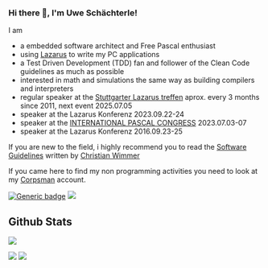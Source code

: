 
### Hi there 👋, I'm Uwe Schächterle!

I am 
- a embedded software architect and Free Pascal enthusiast
- using [Lazarus](https://www.lazarus-ide.org/) to write my PC applications
- a Test Driven Development (TDD) fan and follower of the Clean Code guidelines as much as possible
- interested in math and simulations the same way as building compilers and interpreters
- regular speaker at the [Stuttgarter Lazarus treffen](https://lazarusforum.de/viewforum.php?f=66) aprox. every 3 months since 2011, next event 2025.07.05
- speaker at the Lazarus Konferenz 2023.09.22-24
- speaker at the [INTERNATIONAL PASCAL CONGRESS](https://pascalcongress.com/Documentos/Full_Program_IPC2023.pdf) 2023.07.03-07
- speaker at the Lazarus Konferenz 2016.09.23-25


If you are new to the field, i highly recommend you to read the [Software Guidelines](https://chriswigit.github.io/dev-guidelines/) written by [Christian Wimmer](https://github.com/ChrisWiGit)

If you came here to find my non programming activities you need to look at my [Corpsman](https://github.com/Corpsman) account.

[![Generic badge](https://img.shields.io/badge/SUPPORT_MY_PROJECTS-PayPal.me-27ae60.svg)](https://paypal.me/CorpsmanWing) ![](https://komarev.com/ghpvc/?username=PascalCorpsman&style=flat-square)

<!--
Quelle: https://github.com/anuraghazra/github-readme-stats

 Zeigt die Follower an ;) :  https://img.shields.io/github/followers/PascalCorpsman?label=Follower&style=social
 -->

## Github Stats 

![](https://github-profile-summary-cards.vercel.app/api/cards/profile-details?username=PascalCorpsman&theme=github_dark)

![](https://github-profile-summary-cards.vercel.app/api/cards/stats?username=PascalCorpsman&hide=issues&theme=github_dark) 
![](https://github-profile-summary-cards.vercel.app/api/cards/productive-time?username=PascalCorpsman&theme=github_dark) 

<!--
![](https://github-profile-summary-cards.vercel.app/api/cards/repos-per-language?username=PascalCorpsman&theme=github_dark) 
![](https://github-profile-summary-cards.vercel.app/api/cards/most-commit-language?username=PascalCorpsman&theme=github_dark) 

<a href="">
<img height=200 align="center" src="https://github-readme-stats.vercel.app/api?username=PascalCorpsman&hide=issues&hide_rank=false&hide_border=true&theme=github_dark" />
</a>
<a href="">
<img height=200 align="center" src="https://github-readme-stats.vercel.app/api/top-langs?username=PascalCorpsman&hide_border=true&theme=github_dark" />
</a>

**PascalCorpsman/PascalCorpsman** is a ✨ _special_ ✨ repository because its `README.md` (this file) appears on your GitHub profile.

Here are some ideas to get you started:

- 🔭 I’m currently working on ...
- 🌱 I’m currently learning ...
- 👯 I’m looking to collaborate on ...
- 🤔 I’m looking for help with ...
- 💬 Ask me about ...
- 📫 How to reach me: ...
- 😄 Pronouns: ...
- ⚡ Fun fact: ...
-->
